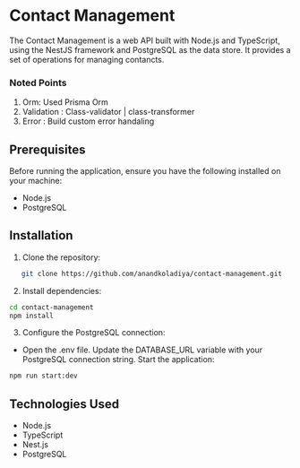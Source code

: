 
# Contact Management

The Contact Management is a web API built with Node.js and TypeScript, using the NestJS framework and PostgreSQL as the data store. It provides a set of operations for managing contancts.

### Noted Points
1. Orm: Used Prisma Orm
2. Validation : Class-validator | class-transformer
3. Error : Build custom error handaling




##  Prerequisites

Before running the application, ensure you have the following installed on your machine:



- Node.js
- PostgreSQL

## Installation

1. Clone the repository:


```bash
   git clone https://github.com/anandkoladiya/contact-management.git
```

2.  Install dependencies:

```bash
cd contact-management
npm install
```

3. Configure the PostgreSQL connection:

* Open the .env file.
Update the DATABASE_URL variable with your PostgreSQL connection string.
Start the application:

```bash
npm run start:dev
```

## Technologies Used


* Node.js
* TypeScript
* Nest.js
* PostgreSQL

